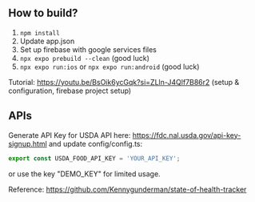 ## How to build?
1. `npm install`
2. Update app.json
3. Set up firebase with google services files
4. `npx expo prebuild --clean` (good luck)
5. `npx expo run:ios` or `npx expo run:android` (good luck)

Tutorial: https://youtu.be/BsOik6ycGqk?si=ZLln-J4Qlf7B86r2 (setup & configuration, firebase project setup)

## APIs
Generate API Key for USDA API here: https://fdc.nal.usda.gov/api-key-signup.html and update config/config.ts:
```ts
export const USDA_FOOD_API_KEY = 'YOUR_API_KEY';
```
or use the key "DEMO_KEY" for limited usage.


Reference:
https://github.com/Kennygunderman/state-of-health-tracker
